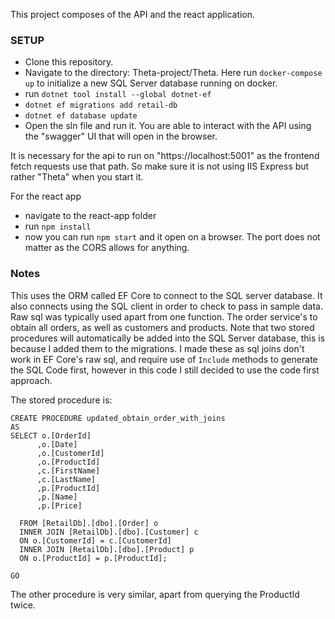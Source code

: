 This project composes of the API and the react application. 

### SETUP

* Clone this repository.
* Navigate to the directory: Theta-project/Theta. Here run `docker-compose up` to initialize a new SQL Server database running on docker.
* run `dotnet tool install --global dotnet-ef`
* `dotnet ef migrations add retail-db`
* `dotnet ef database update`
* Open the sln file and run it. You are able to interact with the API using the "swagger" UI that will open in the browser.

It is necessary for the api to run on "https://localhost:5001" as the frontend fetch requests use that path. So make sure it is not using IIS Express but rather "Theta" when you start it. 

For the react app
* navigate to the react-app folder
* run `npm install`
* now you can run `npm start` and it open on a browser. The port does not matter as the CORS allows for anything.

### Notes

This uses the ORM called EF Core to connect to the SQL server database. It also connects using the SQL client in order to check to pass in sample data. Raw sql was typically used apart from one function. The order service's to obtain all orders, as well as customers and products. Note that two stored procedures will automatically be added into the SQL Server database, this is because I added them to the migrations. I made these as sql joins don't work in EF Core's raw sql, and require use of `Include` methods to generate the SQL Code first, however in this code I still decided to use the code first approach.

The stored procedure is: 
```
CREATE PROCEDURE updated_obtain_order_with_joins
AS
SELECT o.[OrderId]
      ,o.[Date]
      ,o.[CustomerId]
      ,o.[ProductId]
      ,c.[FirstName]
      ,c.[LastName]
      ,p.[ProductId]
      ,p.[Name]
      ,p.[Price]
  
  FROM [RetailDb].[dbo].[Order] o
  INNER JOIN [RetailDb].[dbo].[Customer] c
  ON o.[CustomerId] = c.[CustomerId]
  INNER JOIN [RetailDb].[dbo].[Product] p
  ON o.[ProductId] = p.[ProductId];

GO
```
The other procedure is very similar, apart from querying the ProductId twice.
